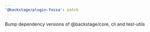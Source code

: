 ```yaml
---
'@backstage/plugin-fossa': patch
---
```


Bump dependency versions of @backstage/core, cli and test-utils
